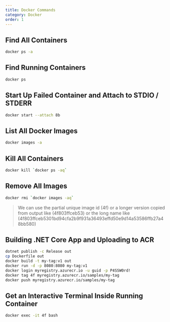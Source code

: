 ```yaml
---
title: Docker Commands
category: Docker
order: 1
---
```


## Find All Containers

``` bash
docker ps -a
```

## Find Running Containers

``` bash
docker ps 
```

## Start Up Failed Container and Attach to STDIO / STDERR

``` bash
docker start --attach 8b
```

## List All Docker Images

``` bash
docker images -a
```

## Kill All Containers

``` bash
docker kill `docker ps -aq`
```

## Remove All Images

``` bash
docker rmi `docker images -aq`
```

> We can use the partial unique image id (4f) or a longer version copied from output like (4f803ffceb53) or the long name like (4f803ffceb5301bd94cfa2b9f931a36493effd50e9d14a53586ffb27a48bb580)

## Building .NET Core App and Uploading to ACR

``` bash
dotnet publish -c Release out
cp Dockerfile out
docker build -t my-tag:v1 out
docker run -d -p 8080:8080 my-tag:v1
docker login myregistry.azurecr.io -u guid -p P4SSW0rd!
docker tag 4f myregistry.azurecr.io/samples/my-tag
docker push myregistry.azurecr.io/samples/my-tag
```

## Get an Interactive Terminal Inside Running Container

``` bash
docker exec -it 4f bash
```
